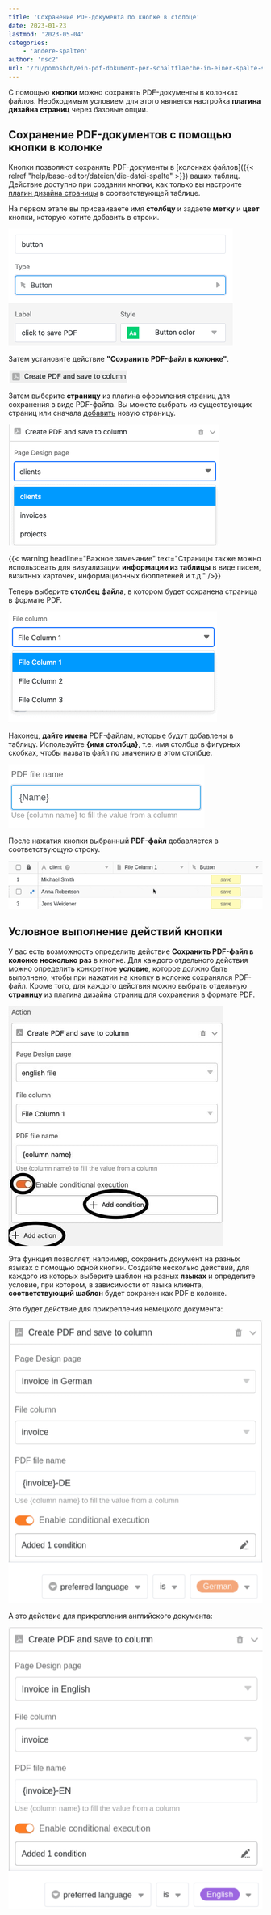 ```yaml
---
title: 'Сохранение PDF-документа по кнопке в столбце'
date: 2023-01-23
lastmod: '2023-05-04'
categories:
    - 'andere-spalten'
author: 'nsc2'
url: '/ru/pomoshch/ein-pdf-dokument-per-schaltflaeche-in-einer-spalte-speichern'
---
```


С помощью **кнопки** можно сохранять PDF-документы в колонках файлов. Необходимым условием для этого является настройка **плагина дизайна страниц** через базовые опции.

## Сохранение PDF-документов с помощью кнопки в колонке

Кнопки позволяют сохранять PDF-документы в [колонках файлов]({{< relref "help/base-editor/dateien/die-datei-spalte" >}}) ваших таблиц. Действие доступно при создании кнопки, как только вы настроите [плагин дизайна страницы](https://seatable.io/ru/?post_type=docs&p=19223) в соответствующей таблице.

На первом этапе вы присваиваете имя **столбцу** и задаете **метку** и **цвет** кнопки, которую хотите добавить в строки.

![Название линии, маркировка и выбор цвета кнопки](images/name-button-and-select-colour.png)

Затем установите действие **"Сохранить PDF-файл в колонке"**.

![Выбор действия: Сохранить PDF-файл в столбце](images/create-pdf-design-and-save-to-column.png)

Затем выберите **страницу** из плагина оформления страниц для сохранения в виде PDF-файла. Вы можете выбрать из существующих страниц или сначала [добавить](https://seatable.io/ru/?post_type=docs&p=19223) новую страницу.

![Выбор страницы из плагина оформления страницы, которая должна быть сохранена как PDF в колонке.](images/select-file-to-create-PDF-with.png)

{{< warning  headline="Важное замечание"  text="Страницы также можно использовать для визуализации **информации из таблицы** в виде писем, визитных карточек, информационных бюллетеней и т.д." />}}

Теперь выберите **столбец файла**, в котором будет сохранена страница в формате PDF.

![Выберите столбец файла, в котором будет сохранен PDF-файл.](images/select-column-to-put-PDF.png)

Наконец, **дайте имена** PDF-файлам, которые будут добавлены в таблицу. Используйте **{имя столбца}**, т.е. имя столбца в фигурных скобках, чтобы назвать файл по значению в этом столбце.

![Назовите файлы](images/PDF-file-name.png)

После нажатия кнопки выбранный **PDF-файл** добавляется в соответствующую строку.

![Запуск действия путем активации кнопки](images/pdf-example.gif)

## Условное выполнение действий кнопки

У вас есть возможность определить действие **Сохранить PDF-файл в колонке** **несколько раз** в кнопке. Для каждого отдельного действия можно определить конкретное **условие**, которое должно быть выполнено, чтобы при нажатии на кнопку в колонке сохранялся PDF-файл. Кроме того, для каждого действия можно выбрать отдельную **страницу** из плагина дизайна страниц для сохранения в формате PDF.

![Определение нескольких действий для кнопки и добавление определенных условий для выполнения действия](images/add-several-actions-and-conditions-to-button.jpg)

Эта функция позволяет, например, сохранить документ на разных языках с помощью одной кнопки. Создайте несколько действий, для каждого из которых выберите шаблон на разных **языках** и определите условие, при котором, в зависимости от языка клиента, **соответствующий шаблон** будет сохранен как PDF в колонке.

Это будет действие для прикрепления немецкого документа:

![Определение различных шаблонов на разных языках для каждого действия, чтобы соответствующий шаблон сохранялся в колонке в зависимости от происхождения клиента и применяемого условия фильтрации](images/create-pdf-via-button-condition-1.png)

А это действие для прикрепления английского документа:

![Определение различных шаблонов на разных языках для каждого действия, чтобы соответствующий шаблон сохранялся в колонке в зависимости от происхождения клиента и применяемого условия фильтрации](images/create-pdf-via-button-condition-2.png)
